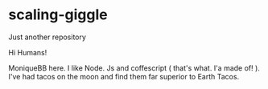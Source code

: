 # scaling-giggle
Just another repository



Hi Humans!

MoniqueBB here. I like Node. Js and coffescript ( that's what. I'a made of! ). I've had tacos on the moon and find them far superior to Earth Tacos.
